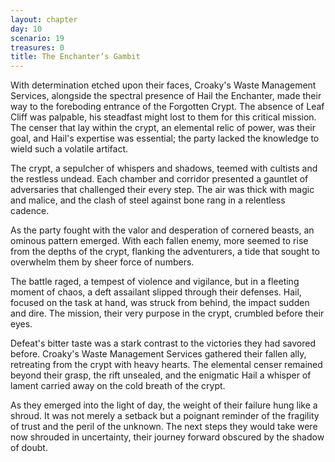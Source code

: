 ```yaml
---
layout: chapter
day: 10
scenario: 19
treasures: 0
title: The Enchanter’s Gambit
---
```


With determination etched upon their faces, Croaky's Waste Management
Services, alongside the spectral presence of Hail the Enchanter, made
their way to the foreboding entrance of the Forgotten Crypt. The absence
of Leaf Cliff was palpable, his steadfast might lost to them for this
critical mission. The censer that lay within the crypt, an elemental relic
of power, was their goal, and Hail's expertise was essential; the party
lacked the knowledge to wield such a volatile artifact.

The crypt, a sepulcher of whispers and shadows, teemed with cultists
and the restless undead. Each chamber and corridor presented a gauntlet
of adversaries that challenged their every step. The air was thick with
magic and malice, and the clash of steel against bone rang in a relentless
cadence.

As the party fought with the valor and desperation of cornered beasts,
an ominous pattern emerged. With each fallen enemy, more seemed to rise
from the depths of the crypt, flanking the adventurers, a tide that sought
to overwhelm them by sheer force of numbers.

The battle raged, a tempest of violence and vigilance, but in a fleeting
moment of chaos, a deft assailant slipped through their defenses. Hail,
focused on the task at hand, was struck from behind, the impact sudden
and dire. The mission, their very purpose in the crypt, crumbled before
their eyes.

Defeat's bitter taste was a stark contrast to the victories they had
savored before. Croaky's Waste Management Services gathered their fallen
ally, retreating from the crypt with heavy hearts. The elemental censer
remained beyond their grasp, the rift unsealed, and the enigmatic Hail
a whisper of lament carried away on the cold breath of the crypt.

As they emerged into the light of day, the weight of their failure hung
like a shroud. It was not merely a setback but a poignant reminder of the
fragility of trust and the peril of the unknown. The next steps they would
take were now shrouded in uncertainty, their journey forward obscured by
the shadow of doubt.
